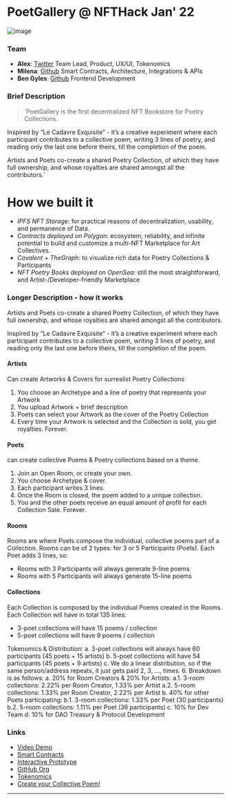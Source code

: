 # PoetGallery @ NFTHack Jan' 22

![image](https://user-images.githubusercontent.com/5727561/149662904-99694223-8688-4b9c-a488-88f14786535a.png)


### Team
- **Alex**: [Twitter](https://twitter.com/jabylS)
Team Lead, Product, UX/UI, Tokenomics
- **Milena**: [Github](https://github.com/migrenaa) 
Smart Contracts, Architecture, Integrations & APIs
- **Ben Gyles**: [Github](https://github.com/bengyles)
Frontend Development

### Brief Description
> `PoetGallery is the first decentralized NFT Bookstore for Poetry Collections.  

Inspired by “Le Cadavre Exquisite” - it’s a creative experiment where each participant contributes to a collective poem, writing 3 lines of poetry, and reading only the last one before theirs, till the completion of the poem.

Artists and Poets co-create a shared Poetry Collection, of which they have full ownership, and whose royalties are shared amongst all the contributors.`

# How we built it
- _IPFS NFT Storage_: for practical reasons of decentralization, usability, and permanence of Data.
- _Contracts deployed on Polygon_: ecosystem, reliability, and infinite potential to build and customize a multi-NFT Marketplace for Art Collectives.
- _Covalent + TheGraph_: to visualize rich data for Poetry Collections & Participants
- _NFT Poetry Books deployed on OpenSea_: still the most straightforward, and Artist-/Developer-friendly Marketplace

### Longer Description - how it works
Artists and Poets co-create a shared Poetry Collection, of which they have full ownership, and whose royalties are shared amongst all the contributors.

Inspired by “Le Cadavre Exquisite” - it’s a creative experiment where each participant contributes to a collective poem, writing 3 lines of poetry, and reading only the last one before theirs, till the completion of the poem.

#### Artists
Can create Artworks & Covers for surrealist Poetry Collections

1. You choose an Archetype and a line of poetry that represents your Artwork
2. You upload Artwork + brief description
3. Poets can select your Artwork as the cover of the Poetry Collection
4. Every time your Artwork is selected and the Collection is sold, you get royalties. Forever.

#### Poets
can create collective Poems & Poetry collections based on a theme.

1. Join an Open Room, or create your own.
2. You choose Archetype & cover.
3. Each participant writes 3 lines.
4. Once the Room is closed, the poem added to a unique collection.
5. You and the other poets receive an equal amount of profit for each Collection Sale. Forever.

#### Rooms
Rooms are where Poets compose the individual, collective poems part of a Collection.
Rooms can be of 2 types: for 3 or 5 Participants (Poets).
Each Poet adds 3 lines, so: 
- Rooms with 3 Participants will always generate 9-line poems
- Rooms with 5 Participants will always generate 15-line poems

#### Collections
Each Collection is composed by the individual Poems created in the Rooms.
Each Collection will have in total 135 lines:
- 3-poet collections will have 15 poems / collection
- 5-poet collections will have 9 poems / collection

Tokenomics & Distribution:
a. 3-poet collections will always have 60 participants (45 poets + 15 artists)
b. 5-poet collections will have 54 participants (45 poets + 9 artists)
c. We do a linear distribution, so if the same person/address repeats, it just gets paid 2, 3, ..., times.
6. Breakdown is as follows:
a. 20% for Room Creators & 20% for Artists: 
a.1. 3-room collections: 2.22% per Room Creator, 1.33% per Artist
a.2. 5-room collections: 1.33% per Room Creator, 2.22% per Artist
b. 40% for other Poets participating:
b.1. 3-room collections: 1.33% per Poet (30 participants)
b.2. 5-room collections: 1.11% per Poet (36 participants)
c. 10% for Dev Team
d. 10% for DAO Treasury & Protocol Development

### Links
- [Video Demo](https://www.youtube.com/)
- [Smart Contracts](https://github.com/PoetGallery/smart-contracts)
- [Interactive Prototype](https://xd.adobe.com/view/a1709333-e382-4eb3-81b4-63fc36d0df0c-f423/)
- [GitHub Org](https://github.com/poetgallery)
- [Tokenomics]()
- [Create your Collective Poem!](https://poet.gallery)

----------------------------------

